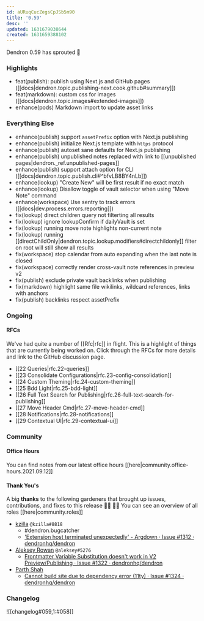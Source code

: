 ```yaml
---
id: aURuqCucZegsCpJSb5m90
title: '0.59'
desc: ''
updated: 1631679038644
created: 1631659388102
---
```


Dendron 0.59 has sprouted  🌱

### Highlights
- feat(publish): publish using Next.js and GitHub pages ([[docs|dendron.topic.publishing-next.cook.github#summary]])
- feat(markdown): custom css for images ([[docs|dendron.topic.images#extended-images]])
- enhance(pods) Markdown import to update asset links

### Everything Else
- enhance(publish) support `assetPrefix` option with Next.js publishing
- enhance(publish) initialize Next.js template with `https` protocol 
- enhance(publish) autoset sane defaults for Next.js publishing
- enhance(publish) unpublished notes replaced with link to [[unpublished pages|dendron._ref.unpublished-pages]]
- enhance(publish) support attach option for CLI ([[docs|dendron.topic.publish.cli#^bfvLB8BY4nLb]])
- enhance(lookup) "Create New" will be first result if no exact match
- enhance(lookup) Disallow toggle of vault selector when using "Move Note" command
- enhance(workspace) Use sentry to track errors  ([[docs|dev.process.errors.reporting]])
- fix(lookup) direct children query not filterting all results
- fix(lookup) ignore lookupConfirm if dailyVault is set
- fix(lookup) running move note highlights non-current note
- fix(lookup) running [[directChildOnly|dendron.topic.lookup.modifiers#directchildonly]] filter on root will still show all results
- fix(workspace) stop calendar from auto expanding when the last note is closed 
- fix(workspace) correctly render cross-vault note references in preview v2 
- fix(publish) exclude private vault backlinks when publishing
- fix(markdown) highlight same file wikilinks, wildcard references, links with anchors 
- fix(publish) backlinks respect assetPrefix

### Ongoing 

#### RFCs

We've had quite a number of [[Rfc|rfc]] in flight. This is a highlight of things that are currently being worked on. Click through the RFCs for more details and link to the GitHub discussion page.

- [[22 Queries|rfc.22-queries]]
- [[23 Consolidate Configurations|rfc.23-config-consolidation]]
- [[24 Custom Theming|rfc.24-custom-theming]]
- [[25 Bdd Light|rfc.25-bdd-light]]
- [[26 Full Text Search for Publishing|rfc.26-full-text-search-for-publishing]]
- [[27 Move Header Cmd|rfc.27-move-header-cmd]]
- [[28 Notifications|rfc.28-notifications]]
- [[29 Contextual UI|rfc.29-contextual-ui]]

### Community
#### Office Hours

You can find notes from our latest office hours [[here|community.office-hours.2021.09.12]]

#### Thank You's

A big **thanks** to the following gardeners that brought up issues, contributions, and fixes to this release :man_farmer: :woman_farmer: 
You can see an overview of all roles [[here|community.roles]]

- [kzilla](https://github.com/dendronhq/dendron/issues/1312) `@kzilla#8818`
    - #dendron.bugcatcher
    - ['Extension host terminated unexpectedly' - Argdown · Issue #1312 · dendronhq/dendron](https://github.com/dendronhq/dendron/issues/1312)
- [Aleksey Rowan](https://github.com/aleksey-rowan) `@aleksey#5276`
    - [Frontmatter Variable Substitution doesn't work in V2 Preview/Publishing · Issue #1322 · dendronhq/dendron](https://github.com/dendronhq/dendron/issues/1322)
- [Parth Shah](https://github.com/parthmshah1302)
    - [Cannot build site due to dependency error (11ty)  · Issue #1324 · dendronhq/dendron](https://github.com/dendronhq/dendron/issues/1324)


### Changelog
![[changelog#059,1:#058]]


